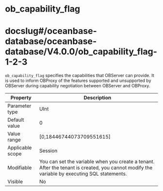 ob_capability_flag
=======================================
# docslug#/oceanbase-database/oceanbase-database/V4.0.0/ob_capability_flag-1-2-3
`ob_capability_flag` specifies the capabilities that OBServer can provide. It is used to inform OBProxy of the features supported and unsupported by OBServer during capability negotiation between OBServer and OBProxy.


| **Property** | **Description** |
|--------|----------------------------------|
| Parameter type | UInt |
| Default value | 0 |
| Value range | [0,18446744073709551615] |
| Applicable scope | Session |
| Modifiable | You can set the variable when you create a tenant. After the tenant is created, you cannot modify the variable by executing SQL statements. |
| Visible | No |



